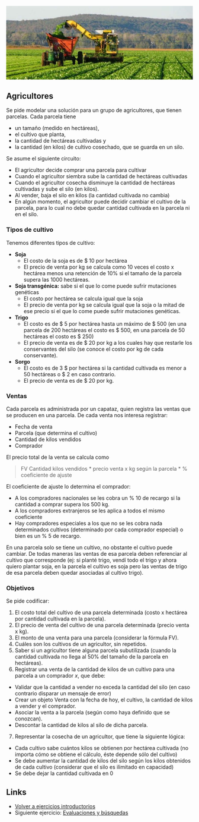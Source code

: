 ![agricultores](../images/agricultoresSmall.jpg)

## Agricultores

Se pide modelar una solución para un grupo de agricultores, que tienen parcelas. Cada parcela tiene

- un tamaño (medido en hectáreas),
- el cultivo que planta,
- la cantidad de hectáreas cultivadas y
- la cantidad (en kilos) de cultivo cosechado, que se guarda en un silo.

Se asume el siguiente circuito:

- El agricultor decide comprar una parcela para cultivar
- Cuando el agricultor siembra sube la cantidad de hectáreas cultivadas
- Cuando el agricultor cosecha disminuye la cantidad de hectáreas cultivadas y sube el silo (en kilos).
- Al vender, baja el silo en kilos (la cantidad cultivada no cambia)
- En algún momento, el agricultor puede decidir cambiar el cultivo de la parcela, para lo
cual no debe quedar cantidad cultivada en la parcela ni en el silo.

### Tipos de cultivo

Tenemos diferentes tipos de cultivo:

- **Soja**
  - El costo de la soja es de $ 10 por hectárea
  - El precio de venta por kg se calcula como 10 veces el costo x hectárea menos
una retención de 10% si el tamaño de la parcela supera las 1000 hectáreas.
- **Soja transgénica:** sabe si el que lo come puede sufrir mutaciones genéticas
  - El costo por hectárea se calcula igual que la soja
  - El precio de venta por kg se calcula igual que la soja o la mitad de ese precio si el que lo come puede sufrir mutaciones genéticas.
- **Trigo**
  - El costo es de $ 5 por hectárea hasta un máximo de $ 500 (en una parcela de 200 hectáreas el costo es $ 500, en una parcela de 50 hectáreas el costo es $ 250)
  - El precio de venta es de $ 20 por kg a los cuales hay que restarle los conservantes del silo (se conoce el costo por kg de cada conservante).
- **Sorgo**
  - El costo es de 3 $ por hectárea si la cantidad cultivada es menor a 50 hectáreas o $ 2 en caso contrario.
  - El precio de venta es de $ 20 por kg.

### Ventas

Cada parcela es administrada por un capataz, quien registra las ventas que se producen en una parcela. De cada venta nos interesa registrar:

- Fecha de venta
- Parcela (que determina el cultivo)
- Cantidad de kilos vendidos
- Comprador

El precio total de la venta se calcula como

> FV Cantidad kilos vendidos * precio venta x kg según la parcela * % coeficiente de ajuste

El coeficiente de ajuste lo determina el comprador:

- A los compradores nacionales se les cobra un % 10 de recargo si la cantidad a comprar
supera los 500 kg.
- A los compradores extranjeros se les aplica a todos el mismo coeficiente
- Hay compradores especiales a los que no se les cobra nada determinados cultivos (determinado por cada comprador especial) o bien es un % 5 de recargo.

En una parcela solo se tiene un cultivo, no obstante el cultivo puede cambiar. De todas maneras
las ventas de esa parcela deben referenciar al cultivo que corresponde (ej: si planté trigo, vendí
todo el trigo y ahora quiero plantar soja, en la parcela el cultivo es soja pero las ventas de trigo
de esa parcela deben quedar asociadas al cultivo trigo).

### Objetivos

Se pide codificar:

1. El costo total del cultivo de una parcela determinada (costo x hectárea por cantidad
cultivada en la parcela).
2. El precio de venta del cultivo de una parcela determinada (precio venta x kg).
3. El monto de una venta para una parcela (considerar la fórmula FV).
4. Cuáles son los cultivos de un agricultor, sin repetidos.
5. Saber si un agricultor tiene alguna parcela subutilizada (cuando la cantidad cultivada no llega al 50% del tamaño de la parcela en hectáreas).
6. Registrar una venta de la cantidad de kilos de un cultivo para una parcela a un
comprador _x_, que debe:
  - Validar que la cantidad a vender no exceda la cantidad del silo (en caso contrario disparar un mensaje de error)
  - Crear un objeto Venta con la fecha de hoy, el cultivo, la cantidad de kilos a vender y el comprador.
  - Asociar la venta a la parcela (según como haya definido que se conozcan).
  - Descontar la cantidad de kilos al silo de dicha parcela.
7. Representar la cosecha de un agricultor, que tiene la siguiente lógica:
  - Cada cultivo sabe cuántos kilos se obtienen por hectárea cultivada (no importa cómo se obtiene el cálculo, éste depende sólo del cultivo)
  - Se debe aumentar la cantidad de kilos del silo según los kilos obtenidos de cada cultivo (considerar que el silo es ilimitado en capacidad)
  - Se debe dejar la cantidad cultivada en 0

## Links

- [Volver a ejercicios introductorios](index.md)
- Siguiente ejercicio: [Evaluaciones y búsquedas](evaluaciones.md)